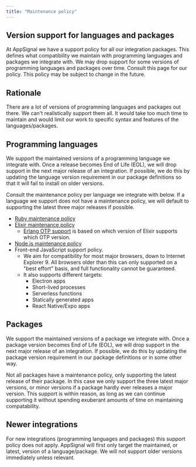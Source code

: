 ```yaml
---
title: "Maintenance policy"
---
```


## Version support for languages and packages

At AppSignal we have a support policy for all our integration packages. This defines what compatibility we maintain with programming languages and packages we integrate with. We may drop support for some versions of programming languages and packages over time. Consult this page for our policy. This policy may be subject to change in the future.

## Rationale

There are a lot of versions of programming languages and packages out there. We can't realistically support them all. It would take too much time to maintain and would limit our work to specific syntax and features of the languages/packages.

## Programming languages

We support the maintained versions of a programming language we integrate with. Once a release becomes End of Life (EOL), we will drop support in the next major release of an integration. If possible, we do this by updating the language version requirement in our package definitions so that it will fail to install on older versions.

Consult the maintenance policy per language we integrate with below. If a language we support does not have a maintenance policy, we will default to supporting the latest three major releases if possible.

- [Ruby maintenance policy](https://www.ruby-lang.org/en/downloads/branches/)
- [Elixir maintenance policy](https://hexdocs.pm/elixir/compatibility-and-deprecations.html)
    - [Erlang OTP support](https://hexdocs.pm/elixir/1.12/compatibility-and-deprecations.html#compatibility-between-elixir-and-erlang-otp) is based on which version of Elixir supports which OTP version.
- [Node.js maintenance policy](https://nodejs.org/en/about/releases/)
- Front-end JavaScript support policy.
    - We aim for compatibility for most major browsers, down to Internet Explorer 9. All browsers older than this can only supported on a "best effort" basis, and full functionality cannot be guaranteed.
    - It also supports different targets:
        - Electron apps
        - Short-lived processes
        - Serverless functions
        - Statically generated apps
        - React Native/Expo apps

## Packages

We support the maintained versions of a package we integrate with. Once a package version becomes End of Life (EOL), we will drop support in the next major release of an integration. If possible, we do this by updating the package version requirement in our package definitions or in some other way.

Not all packages have a maintenance policy, only supporting the latest release of their package. In this case we only support the three latest major versions, or minor versions if a package hardly ever releases a major version. This support is within reason, as long as we can continue supporting it without spending exuberant amounts of time on maintaining compatability.

## Newer integrations

For new integrations (programming languages and packages) this support policy does not apply. AppSignal will first only target the maintained, or latest, version of a language/package. We will not support older versions immediately unless relevant.
